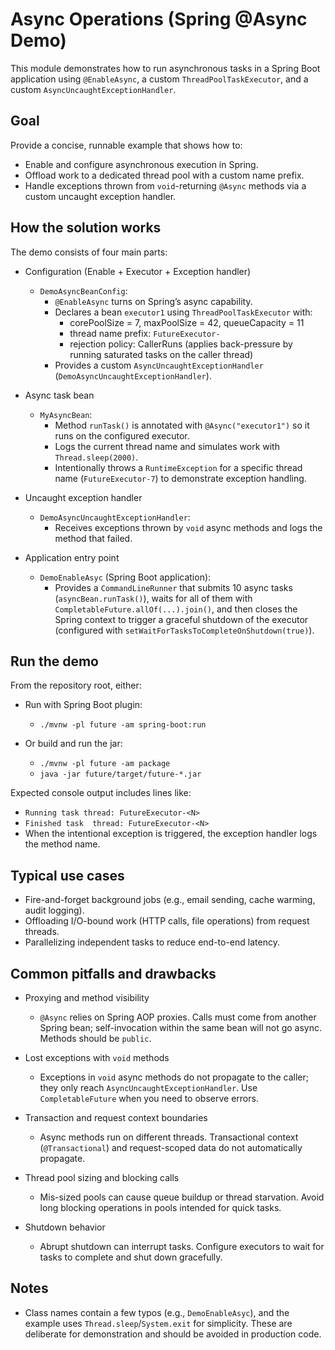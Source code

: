 # Async Operations (Spring @Async Demo)

This module demonstrates how to run asynchronous tasks in a Spring Boot application using `@EnableAsync`, a custom
`ThreadPoolTaskExecutor`, and a custom `AsyncUncaughtExceptionHandler`.

## Goal

Provide a concise, runnable example that shows how to:

- Enable and configure asynchronous execution in Spring.
- Offload work to a dedicated thread pool with a custom name prefix.
- Handle exceptions thrown from `void`-returning `@Async` methods via a custom uncaught exception handler.

## How the solution works

The demo consists of four main parts:

- Configuration (Enable + Executor + Exception handler)
    - `DemoAsyncBeanConfig`:
        - `@EnableAsync` turns on Spring’s async capability.
        - Declares a bean `executor1` using `ThreadPoolTaskExecutor` with:
            - corePoolSize = 7, maxPoolSize = 42, queueCapacity = 11
            - thread name prefix: `FutureExecutor-`
            - rejection policy: CallerRuns (applies back-pressure by running saturated tasks on the caller thread)
        - Provides a custom `AsyncUncaughtExceptionHandler` (`DemoAsyncUncaughtExceptionHandler`).

- Async task bean
    - `MyAsyncBean`:
        - Method `runTask()` is annotated with `@Async("executor1")` so it runs on the configured executor.
        - Logs the current thread name and simulates work with `Thread.sleep(2000)`.
        - Intentionally throws a `RuntimeException` for a specific thread name (`FutureExecutor-7`) to demonstrate
          exception handling.

- Uncaught exception handler
    - `DemoAsyncUncaughtExceptionHandler`:
        - Receives exceptions thrown by `void` async methods and logs the method that failed.

- Application entry point
    - `DemoEnableAsyc` (Spring Boot application):
        - Provides a `CommandLineRunner` that submits 10 async tasks (`asyncBean.runTask()`), waits for all of them with
          `CompletableFuture.allOf(...).join()`, and then closes the Spring context to trigger a graceful shutdown of
          the executor (configured with `setWaitForTasksToCompleteOnShutdown(true)`).

## Run the demo

From the repository root, either:

- Run with Spring Boot plugin:
    - `./mvnw -pl future -am spring-boot:run`

- Or build and run the jar:
    - `./mvnw -pl future -am package`
    - `java -jar future/target/future-*.jar`

Expected console output includes lines like:

- `Running task thread: FutureExecutor-<N>`
- `Finished task  thread: FutureExecutor-<N>`
- When the intentional exception is triggered, the exception handler logs the method name.

## Typical use cases

- Fire-and-forget background jobs (e.g., email sending, cache warming, audit logging).
- Offloading I/O-bound work (HTTP calls, file operations) from request threads.
- Parallelizing independent tasks to reduce end-to-end latency.

## Common pitfalls and drawbacks

- Proxying and method visibility
    - `@Async` relies on Spring AOP proxies. Calls must come from another Spring bean; self-invocation within the same
      bean will not go async. Methods should be `public`.

- Lost exceptions with `void` methods
    - Exceptions in `void` async methods do not propagate to the caller; they only reach
      `AsyncUncaughtExceptionHandler`. Use `CompletableFuture` when you need to observe errors.

- Transaction and request context boundaries
    - Async methods run on different threads. Transactional context (`@Transactional`) and request-scoped data do not
      automatically propagate.

- Thread pool sizing and blocking calls
    - Mis-sized pools can cause queue buildup or thread starvation. Avoid long blocking operations in pools intended for
      quick tasks.

- Shutdown behavior
    - Abrupt shutdown can interrupt tasks. Configure executors to wait for tasks to complete and shut down gracefully.

## Notes

- Class names contain a few typos (e.g., `DemoEnableAsyc`), and the example uses `Thread.sleep`/`System.exit` for
  simplicity. These are deliberate for demonstration and should be avoided in production code.
